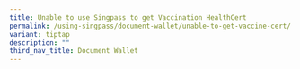```yaml
---
title: Unable to use Singpass to get Vaccination HealthCert
permalink: /using-singpass/document-wallet/unable-to-get-vaccine-cert/
variant: tiptap
description: ""
third_nav_title: Document Wallet
---
```

